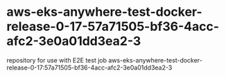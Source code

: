 # aws-eks-anywhere-test-docker-release-0-17-57a71505-bf36-4acc-afc2-3e0a01dd3ea2-3
repository for use with E2E test job aws-eks-anywhere-test-docker-release-0-17:57a71505-bf36-4acc-afc2-3e0a01dd3ea2-3
